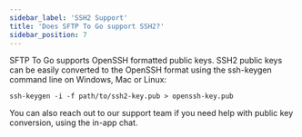```yaml
---
sidebar_label: 'SSH2 Support'
title: 'Does SFTP To Go support SSH2?'
sidebar_position: 7
---
```

SFTP To Go supports OpenSSH formatted public keys. SSH2 public keys can be easily converted to the OpenSSH format using the ssh-keygen command line on Windows, Mac or Linux:


```shell
ssh-keygen -i -f path/to/ssh2-key.pub > openssh-key.pub
```

You can also reach out to our support team if you need help with public key conversion, using the in-app chat.